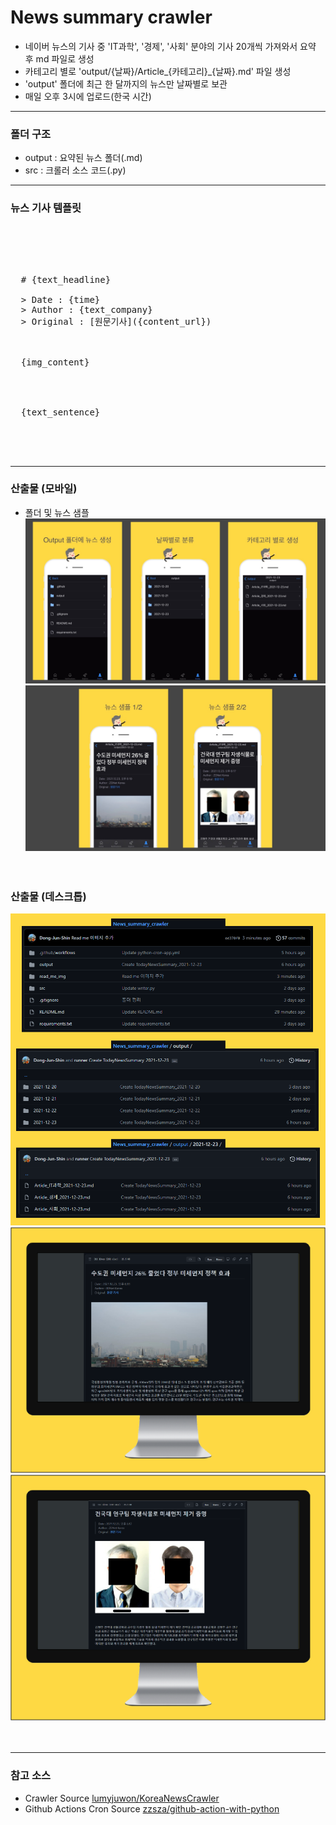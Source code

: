 # News summary crawler
- 네이버 뉴스의 기사 중 'IT과학', '경제', '사회' 분야의 기사 20개씩 가져와서 요약 후 md 파일로 생성
- 카테고리 별로 'output/{날짜}/Article_{카테고리}_{날짜}.md' 파일 생성
- 'output' 폴더에 최근 한 달까지의 뉴스만 날짜별로 보관
- 매일 오후 3시에 업로드(한국 시간)

___

### 폴더 구조

- output : 요약된 뉴스 폴더(.md)  
- src : 크롤러 소스 코드(.py)  

___

### 뉴스 기사 템플릿
<br/>
<pre>
  <br/>
  <!-- 타이틀 -->
  # {text_headline}
  <!-- 기사 정보 -->
  > Date : {time}  
  > Author : {text_company}  
  > Original : [원문기사]({content_url})  
  <br/>
  <!-- 대표 이미지 -->
  {img_content}
  <br/><br/>
  <!-- 기사 본문 -->
  {text_sentence}
  <br/><br/><br/>
</pre>

___

### 산출물 (모바일)  
- 폴더 및 뉴스 샘플  
![폴더 샘플](https://github.com/Dong-Jun-Shin/News_summary_crawler/blob/main/read_me_img/1.jpg)  
![뉴스 샘플](https://github.com/Dong-Jun-Shin/News_summary_crawler/blob/main/read_me_img/2.jpg)  
<br/><br/>
### 산출물 (데스크톱)  
![폴더 샘플](https://github.com/Dong-Jun-Shin/News_summary_crawler/blob/main/read_me_img/3.png)  
![뉴스 샘플1](https://github.com/Dong-Jun-Shin/News_summary_crawler/blob/main/read_me_img/4.png)  
![뉴스 샘플2](https://github.com/Dong-Jun-Shin/News_summary_crawler/blob/main/read_me_img/5.png)  
<br/><br/>

___

### 참고 소스
- Crawler Source [lumyjuwon/KoreaNewsCrawler](https://github.com/lumyjuwon/KoreaNewsCrawler)
- Github Actions Cron Source [zzsza/github-action-with-python](https://github.com/zzsza/github-action-with-python)
